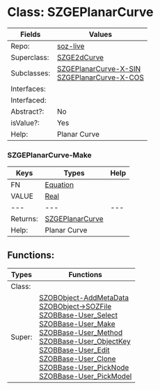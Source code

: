 
# Class:	SZGEPlanarCurve

| Fields | Values |
| --------- | --------- |
| Repo: | [soz-live](/repos/soz-live.html) |
| Superclass: | [SZGE2dCurve](SZGE2dCurve.html) |
| Subclasses: | [SZGEPlanarCurve-X-SIN](SZGEPlanarCurve-X-SIN.html) <br> [SZGEPlanarCurve-X-COS](SZGEPlanarCurve-X-COS.html) |
| Interfaces: |  |
| Interfaced: |  |
| Abstract?: | No |
| isValue?: | Yes |
| Help: | Planar Curve |

### SZGEPlanarCurve-Make

| Keys | Types | Help |
| --------- | --------- | --------- |
| FN | [Equation](Equation.html) |  |
| VALUE | [Real](Real.html) |  |
| --- | --- | --- |
| Returns: | [SZGEPlanarCurve](SZGEPlanarCurve.html) |
| Help: | Planar Curve |


## Functions:

| Types | Functions |
| --------- | --------- |
| Class: |  |
| Super: | [SZOBObject-AddMetaData](SZOBObject.html) <br> [SZOBObject->SOZFile](SZOBObject.html) <br> [SZOBBase-User_Select](SZOBBase.html) <br> [SZOBBase-User_Make](SZOBBase.html) <br> [SZOBBase-User_Method](SZOBBase.html) <br> [SZOBBase-User_ObjectKey](SZOBBase.html) <br> [SZOBBase-User_Edit](SZOBBase.html) <br> [SZOBBase-User_Clone](SZOBBase.html) <br> [SZOBBase-User_PickNode](SZOBBase.html) <br> [SZOBBase-User_PickModel](SZOBBase.html) |


